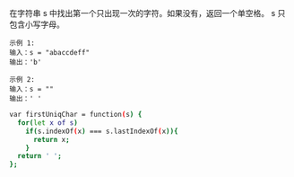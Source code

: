 在字符串 s 中找出第一个只出现一次的字符。如果没有，返回一个单空格。 s 只包含小写字母。

```
示例 1:
输入：s = "abaccdeff"
输出：'b'

示例 2:
输入：s = "" 
输出：' '
```

```bash
var firstUniqChar = function(s) {
  for(let x of s)
    if(s.indexOf(x) === s.lastIndexOf(x)){
      return x;
    }
  return ' ';
};
```

